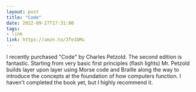 ```yaml
---
layout: post
title: "Code"
date: 2022-09-27T17:31:00
tags:
- link
link: https://amzn.to/3fe1bMu
---
```

 I recently purchased "Code" by Charles Petzold. The second edition is fantastic. Starting from very
 basic first principles (flash lights) Mr. Petzold builds layer upon layer using Morse code and
 Braille along the way to introduce the concepts at the foundation of how computers function. I
 haven't completed the book yet, but I highly recommend it.
